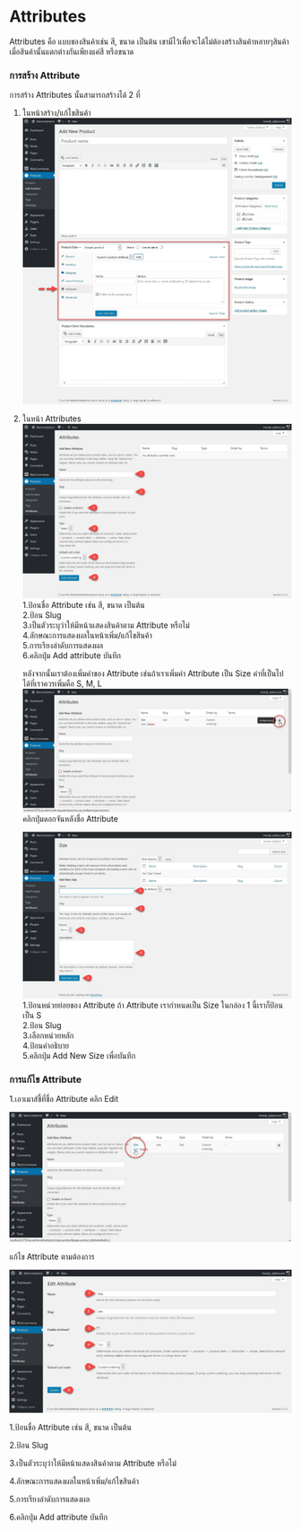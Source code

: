 # Attributes

Attributes คือ แบบของสินค้าเช่น สี, ขนาด เป็นต้น เขามีไว้เพื่อจะได้ไม่ต้องสร้างสินค้าหลายๆสินค้าเมื่อสินค้านั้นแตกต่างกันเพียงแค่สี หรือขนาด

### การสร้าง Attribute

การสร้าง Attributes นั้นสามารถสร้างได้ 2 ที่

1. ในหน้าสร้าง/แก้ไขสินค้า  
   ![](/assets/2017-02-10_16-16-05.jpg)

2. ในหน้า Attributes  
   ![](/assets/2017-02-10_16-18-58.jpg)  
   1.ป้อนชื่อ Attribute เช่น สี, ขนาด เป็นต้น  
   2.ป้อน Slug  
   3.เป็นตัวระบุว่าให้มีหน้าแสดงสินค้าตาม Attribute หรือไม่  
   4.ลักษณะการแสดงผลในหน้าเพิ่ม/แก้ไขสินค้า  
   5.การเรียงลำดับการแสดงผล  
   6.คลิกปุ่ม Add attribute บันทึก

   หลังจากนั้นเราต้องเพิ่มค่าของ Attribute เช่นถ้าเราเพิ่มค่า Attribute เป็น Size ค่าที่เป็นไปได้ที่เราควรเพิ่มคือ S, M, L  
   ![](/assets/2017-02-10_16-36-21.jpg)  
   คลิกปุ่มดอกจันหลังชื่อ Attribute

   ![](/assets/2017-02-10_16-46-16.jpg)  
   1.ป้อนหน่วยย่อยของ Attribute ถ้า Attribute เรากำหนดเป็น Size ในกล่อง 1 นี้เราก็ป้อนเป็น S  
   2.ป้อน Slug  
   3.เลือกหน่วยหลัก  
   4.ป้อนคำอธิบาย  
   5.คลิกปุ่ม Add New Size เพื่อบันทึก

### การแก้ไข Attribute

1.เอาเมาส์ชี้ที่ชื่อ Attribute คลิก Edit

![](/assets/2017-02-10_17-00-14.jpg)

แก้ไข Attribute ตามต้องการ

![](/assets/2017-02-10_17-00-50.jpg)



1.ป้อนชื่อ Attribute เช่น สี, ขนาด เป็นต้น 

2.ป้อน Slug 

3.เป็นตัวระบุว่าให้มีหน้าแสดงสินค้าตาม Attribute หรือไม่ 

4.ลักษณะการแสดงผลในหน้าเพิ่ม/แก้ไขสินค้า 

5.การเรียงลำดับการแสดงผล 

6.คลิกปุ่ม Add attribute บันทึก

 



















